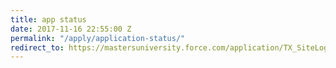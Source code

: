 ```yaml
---
title: app status
date: 2017-11-16 22:55:00 Z
permalink: "/apply/application-status/"
redirect_to: https://mastersuniversity.force.com/application/TX_SiteLogin?startURL=%2Fapplication%2FTX_CommunitiesHome
---
```


